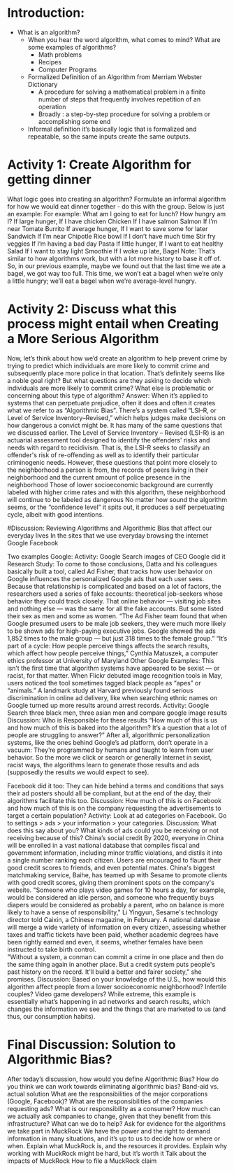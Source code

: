 <!-- TITLE: Algorithmic Bias -->
<!-- SUBTITLE: A quick summary of Bias -->

# Introduction:
* What is an algorithm? 
    * When you hear the word algorithm, what comes to mind? What are some examples of algorithms?
        * Math problems
        * Recipes 
        * Computer Programs
    * Formalized Definition of an Algorithm from Merriam Webster Dictionary
        * A procedure for solving a mathematical problem in a finite number of steps that frequently involves repetition of an operation
        * Broadly : a step-by-step procedure for solving a problem or accomplishing some end
    * Informal definition
 it’s basically logic that is formalized and repeatable, so the same inputs create the same outputs. 

# Activity 1: Create Algorithm for getting dinner
What logic goes into creating an  algorithm? 
Formulate an informal algorithm for how we would eat dinner together - do this with the group. Below is just an example: 
For example: What am I going to eat for lunch? 
How hungry am I? 
If large hunger, 
If I have chicken
Chicken 
If I have salmon
Salmon
If I’m near Tomate
Burrito
If average hunger,
If I want to save some for later
Sandwich 
If I’m near Chipotle
Rice bowl
If I don’t have much time
Stir fry veggies
If I’m having a bad day
Pasta 
If little hunger, 
If I want to eat healthy
Salad 
If I want to stay light
Smoothie 
If I woke up late, 
Bagel 
Note: That’s similar to how algorithms work, but with a lot more history to base it off of. So, in our previous example, maybe we found out that the last time we ate a bagel, we got way too full. This time, we won’t eat a bagel when we’re only a little hungry; we’ll eat a bagel when we’re average-level hungry. 

# Activity 2: Discuss what this process might entail when Creating a More Serious Algorithm
Now, let’s think about how we’d create an algorithm to help prevent crime by trying to predict which individuals are more likely to commit crime and subsequently place more police in that location. That’s definitely seems like a noble goal right?
But what questions are they asking to decide which individuals are more likely to commit crime?
What else is problematic or concerning about this type of algorithm?
Answer: When it’s applied to systems that can perpetuate prejudice, often it does and often it creates what we refer to as “Algorithmic Bias”.
There’s a system called “LSI–R, or Level of Service Inventory–Revised,” which helps judges make decisions on how dangerous a convict might be. It has many of the same questions that we discussed earlier. 
The Level of Service Inventory – Revised (LSI-R) is an actuarial assessment tool designed to identify the offenders' risks and needs with regard to recidivism. That is, the LSI-R seeks to classify an offender's risk of re-offending as well as to identify their particular criminogenic needs.
However, these questions that point more closely to the neighborhood a person is from, the records of peers living in their neighborhood and the current amount of police presence in the neighborhood
Those of lower socioeconomic background are currently labeled  with higher crime rates and with this algorithm, these neighborhood will continue to be labeled as dangerous
 No matter how sound the algorithm seems, or the “confidence level” it spits out, it produces a self perpetuating cycle, albeit with good intentions. 

#Discussion: Reviewing Algorithms and Algorithmic Bias that affect our everyday lives
In the sites that we use everyday browsing the internet
Google 
Facebook

Two examples
Google:
Activity: Google Search images of CEO 
Google did it
Research Study: To come to those conclusions, Datta and his colleagues basically built a tool, called Ad Fisher, that tracks how user behavior on Google influences the personalized Google ads that each user sees. Because that relationship is complicated and based on a lot of factors, the researchers used a series of fake accounts: theoretical job-seekers whose behavior they could track closely. That online behavior — visiting job sites and nothing else — was the same for all the fake accounts. But some listed their sex as men and some as women.
“The Ad Fisher team found that when Google presumed users to be male job seekers, they were much more likely to be shown ads for high-paying executive jobs. Google showed the ads 1,852 times to the male group — but just 318 times to the female group.”
“It’s part of a cycle: How people perceive things affects the search results, which affect how people perceive things,” Cynthia Matuszek, a computer ethics professor at University of Maryland
Other Google Examples:
This isn’t the first time that algorithm systems have appeared to be sexist — or racist, for that matter. When Flickr debuted image recognition tools in May, users noticed the tool sometimes tagged black people as “apes” or “animals.” 
A landmark study at Harvard previously found serious discrimination in online ad delivery, like when searching ethnic names on Google turned up more results around arrest records. 
Activity: Google Search three black men, three asian men and compare google image results
Discussion: Who is Responsible for these results
“How much of this is us and how much of this is baked into the algorithm? It’s a question that a lot of people are struggling to answer?”
After all, algorithmic personalization systems, like the ones behind Google’s ad platform, don’t operate in a vacuum: They’re programmed by humans and taught to learn from user behavior. So the more we click or search or generally Internet in sexist, racist ways, the algorithms learn to generate those results and ads (supposedly the results we would expect to see).

Facebook did it too:
They can hide behind a terms and conditions that says their ad posters should all be compliant, but at the end of the day, their algorithms facilitate this too.
Discussion: How much of this is on Facebook and how much of this is on the company requesting the advertisements to target a certain population?
Activity: Look at ad categories on Facebook. Go to settings > ads > your information > your categories. 
Discussion: What does this say about you? What kinds of ads could you be receiving or not receiving because of this? 
China’s social credit
By 2020, everyone in China will be enrolled in a vast national database that compiles fiscal and government information, including minor traffic violations, and distils it into a single number ranking each citizen.
Users are encouraged to flaunt their good credit scores to friends, and even potential mates. China's biggest matchmaking service, Baihe, has teamed up with Sesame to promote clients with good credit scores, giving them prominent spots on the company's website.
"Someone who plays video games for 10 hours a day, for example, would be considered an idle person, and someone who frequently buys diapers would be considered as probably a parent, who on balance is more likely to have a sense of responsibility," Li Yingyun, Sesame's technology director told Caixin, a Chinese magazine, in February.
A national database will merge a wide variety of information on every citizen, assessing whether taxes and traffic tickets have been paid, whether academic degrees have been rightly earned and even, it seems, whether females have been instructed to take birth control.	
"Without a system, a conman can commit a crime in one place and then do the same thing again in another place. But a credit system puts people's past history on the record. It'll build a better and fairer society," she promises.
Discussion:
Based on your knowledge of the U.S., how would this algorithm affect people from a lower socioeconomic neighborhood? Infertile couples? Video game developers? 
While extreme, this example is essentially what’s happening in ad networks and search results, which changes the information we see and the things that are marketed to us (and thus, our consumption habits).

# Final Discussion: Solution to Algorithmic Bias?
After today’s discussion, how would you define Algorithmic Bias?
How do you think we can work towards eliminating algorithmic bias?
Band-aid vs. actual solution
What are the responsibilities of the major corporations (Google, Facebook)?
What are the responsibilities of the companies requesting ads?
What is our responsibility as a consumer?
How much can we actually ask companies to change, given that they benefit from this infrastructure?
What can we do to help?
Ask for evidence for the algorithms we take part in
MuckRock
We have the power and the right to demand information in many situations, and it’s up to us to decide how or where or when.
 Explain what MuckRock is, and the resources it provides.
 Explain why working with MuckRock might be hard, but it’s worth it
Talk about the impacts of MuckRock
How to file a MuckRock claim




